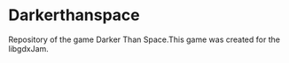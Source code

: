 # Darkerthanspace
Repository of the game Darker Than Space.This game was created for the libgdxJam.

